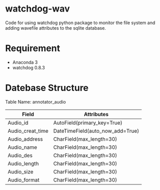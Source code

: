 # watchdog-wav
Code for using watchdog python package to monitor the file system and adding wavefile attributes to the sqlite database.

# Requirement
- Anaconda 3
- watchdog 0.8.3

# Datebase Structure
Table Name: annotator_audio

| Field | Attributes |
| ------ | ------ |
| Audio_id | AutoField(primary_key=True) |
| Audio_creat_time | DateTimeField(auto_now_add=True) |
| Audio_address | CharField(max_length=30) |
| Audio_name | CharField(max_length=30) |
| Audio_des | CharField(max_length=30) |
| Audio_length | CharField(max_length=30) |
| Audio_size | CharField(max_length=30) |
| Audio_format | CharField(max_length=30) |
